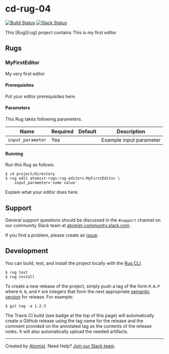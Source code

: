 # cd-rug-04

[![Build Status](https://travis-ci.org/atomisthqa/cd-rug-04.svg?branch=master)](https://travis-ci.org/atomisthqa/cd-rug-04)
[![Slack Status](https://join.atomist.com/badge.svg)](https://join.atomist.com)

This [Rug][rug] project contains This is my first editor

## Rugs
### MyFirstEditor

My very first editor

#### Prerequisites

Put your editor prerequisites here.

#### Parameters

This Rug takes following parameters.

Name | Required | Default | Description
-----|----------|---------|------------
`input_parameter` | Yes | | Example input parameter

#### Running

Run this Rug as follows:

```
$ cd project/directory
$ rug edit atomist-rugs:rug-editors:MyFirstEditor \
    input_parameter='some value'
```

Explain what your editor does here.


## Support

General support questions should be discussed in the `#support`
channel on our community Slack team
at [atomist-community.slack.com][slack].

If you find a problem, please create an [issue][].

[issue]: https://github.com/atomisthqa/cd-rug-04/issues

## Development

You can build, test, and install the project locally with
the [Rug CLI][cli].

[cli]: https://github.com/atomist/rug-cli

```
$ rug test
$ rug install
```

To create a new release of the project, simply push a tag of the form
`M.N.P` where `M`, `N`, and `P` are integers that form the next
appropriate [semantic version][semver] for release.  For example:

[semver]: http://semver.org

```
$ git tag -a 1.2.3
```

The Travis CI build (see badge at the top of this page) will
automatically create a GitHub release using the tag name for the
release and the comment provided on the annotated tag as the contents
of the release notes.  It will also automatically upload the needed
artifacts.

---
Created by [Atomist][atomist].
Need Help?  [Join our Slack team][slack].

[atomist]: https://www.atomist.com/
[slack]: https://join.atomist.com/
